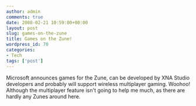 ```yaml
---
author: admin
comments: true
date: 2008-02-21 10:59:00+00:00
layout: post
slug: games-on-the-zune
title: Games on the Zune!
wordpress_id: 70
categories:
- Tech
tags: ['post']
---
```


Microsoft announces games for the Zune, can be developed by XNA Studio developers and probably will support wireless multiplayer gaming. Woohoo! Although the multiplayer feature isn't going to help me much, as there are hardly any Zunes around here.

